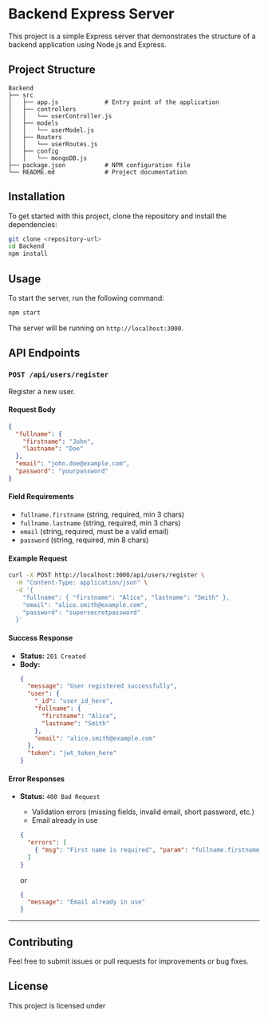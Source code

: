 # Backend Express Server

This project is a simple Express server that demonstrates the structure of a backend application using Node.js and Express.

## Project Structure

```
Backend
├── src
│   ├── app.js             # Entry point of the application
│   ├── controllers
│   │   └── userController.js
│   ├── models
│   │   └── userModel.js
│   ├── Routers
│   │   └── userRoutes.js
│   ├── config
│   │   └── mongoDB.js
├── package.json           # NPM configuration file
└── README.md              # Project documentation
```

## Installation

To get started with this project, clone the repository and install the dependencies:

```bash
git clone <repository-url>
cd Backend
npm install
```

## Usage

To start the server, run the following command:

```bash
npm start
```

The server will be running on `http://localhost:3000`.

## API Endpoints

### `POST /api/users/register`

Register a new user.

#### Request Body

```json
{
  "fullname": {
    "firstname": "John",
    "lastname": "Doe"
  },
  "email": "john.doe@example.com",
  "password": "yourpassword"
}
```

#### Field Requirements

- `fullname.firstname` (string, required, min 3 chars)
- `fullname.lastname` (string, required, min 3 chars)
- `email` (string, required, must be a valid email)
- `password` (string, required, min 8 chars)

#### Example Request

```bash
curl -X POST http://localhost:3000/api/users/register \
  -H "Content-Type: application/json" \
  -d '{
    "fullname": { "firstname": "Alice", "lastname": "Smith" },
    "email": "alice.smith@example.com",
    "password": "supersecretpassword"
  }'
```

#### Success Response

- **Status:** `201 Created`
- **Body:**
  ```json
  {
    "message": "User registered successfully",
    "user": {
      "_id": "user_id_here",
      "fullname": {
        "firstname": "Alice",
        "lastname": "Smith"
      },
      "email": "alice.smith@example.com"
    },
    "token": "jwt_token_here"
  }
  ```

#### Error Responses

- **Status:** `400 Bad Request`
  - Validation errors (missing fields, invalid email, short password, etc.)
  - Email already in use

  ```json
  {
    "errors": [
      { "msg": "First name is required", "param": "fullname.firstname", ... }
    ]
  }
  ```
  or
  ```json
  {
    "message": "Email already in use"
  }
  ```

---

## Contributing

Feel free to submit issues or pull requests for improvements or bug fixes. 

## License

This project is licensed under